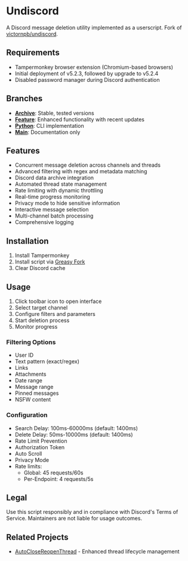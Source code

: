 # Undiscord

A Discord message deletion utility implemented as a userscript. Fork of [victornpb/undiscord](https://github.com/victornpb/undiscord).

## Requirements
- Tampermonkey browser extension (Chromium-based browsers)
- Initial deployment of v5.2.3, followed by upgrade to v5.2.4
- Disabled password manager during Discord authentication

## Branches

- **[Archive](https://github.com/kazuki388/Undiscord/tree/archive)**: Stable, tested versions
- **[Feature](https://github.com/kazuki388/Undiscord/tree/feat/PR)**: Enhanced functionality with recent updates
- **[Python](https://github.com/kazuki388/Undiscord/tree/feat/Python)**: CLI implementation
- **[Main](https://github.com/kazuki388/Undiscord/tree/main)**: Documentation only

## Features

- Concurrent message deletion across channels and threads
- Advanced filtering with regex and metadata matching
- Discord data archive integration
- Automated thread state management
- Rate limiting with dynamic throttling
- Real-time progress monitoring
- Privacy mode to hide sensitive information
- Interactive message selection
- Multi-channel batch processing
- Comprehensive logging

## Installation

1. Install Tampermonkey
2. Install script via [Greasy Fork](https://greasyfork.org/en/scripts/406540-undiscord-delete-all-messages-in-a-discord-channel-or-dm-bulk-deletion)
3. Clear Discord cache

## Usage

1. Click toolbar icon to open interface
2. Select target channel
3. Configure filters and parameters
4. Start deletion process
5. Monitor progress

### Filtering Options

- User ID
- Text pattern (exact/regex)
- Links
- Attachments
- Date range
- Message range
- Pinned messages
- NSFW content

### Configuration

- Search Delay: 100ms-60000ms (default: 1400ms)
- Delete Delay: 50ms-10000ms (default: 1400ms)
- Rate Limit Prevention
- Authorization Token
- Auto Scroll
- Privacy Mode
- Rate limits:
  - Global: 45 requests/60s
  - Per-Endpoint: 4 requests/5s

## Legal

Use this script responsibly and in compliance with Discord's Terms of Service. Maintainers are not liable for usage outcomes.

## Related Projects

- [AutoCloseReopenThread](https://github.com/Xialai-Kulimi/AutoCloseReopenThread.git) - Enhanced thread lifecycle management
